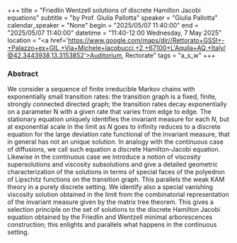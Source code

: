 +++
title = "Friedlin Wentzell solutions of discrete Hamilton Jacobi equations"
subtitle = "by Prof. Giulia Pallotta"
speaker = "Giulia Pallotta"
calendar_speaker = "None"
begin = "2025/05/07  11:40:00"
end = "2025/05/07  11:40:00"
datetime = "11:40-12:00 Wednesday, 7 May 2025"
location = "<a href='https://www.google.com/maps/dir//Rettorato+GSSI+-+Palazzo+ex+GIL,+Via+Michele+Iacobucci,+2,+67100+L'Aquila+AQ,+Italy/@42.3443938,13.3153852'>Auditorium, Rectorate</a>"
tags = "a_s_w"
+++

### Abstract
We consider a sequence of finite irreducible Markov chains with exponentially small transition rates: the transition graph is a fixed, finite, strongly connected directed graph; the transition rates decay exponentially on a parameter N with a given rate that varies from edge to edge. The stationary equation uniquely identifies the invariant measure for each $N$, but at exponential scale in the limit as $N$ goes to infinity reduces to a discrete equation for the large deviation rate functional of the invariant measure, that in general has not an unique solution. In analogy with the continuous case of diffusions, we call such equation a discrete Hamilton-Jacobi equation. Likewise in the continuous case we introduce a notion of viscosity supersolutions and viscosity subsolutions and give a detailed geometric characterization of the solutions in terms of special faces of the polyedron of Lipschitz functions on the transition graph. This parallels the weak KAM theory in a purely discrete setting. We identify also a special vanishing viscosity solution obtained in the limit from the combinatorial representation of the invariant measure given by the matrix tree theorem. This gives a selection principle on the set of solutions to the discrete Hamilton Jacobi equation obtained by the Friedlin and Wentzell minimal arborescences construction; this enlights and parallels what happens in the continuous setting.
